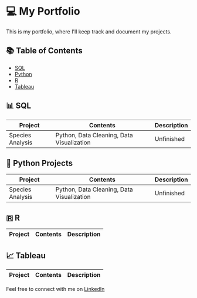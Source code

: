 # 💻 My Portfolio

This is my portfolio, where I'll keep track and document my projects.

## 📚 Table of Contents

- [SQL](#data-science)
- [Python](#python-projects)
- [R](#r)
- [Tableau](#tableau)

## 📊 SQL

| Project | Contents | Description |
| ------- | ----- | ----------- |
| Species Analysis | Python, Data Cleaning, Data Visualization | Unfinished |

## 🐍 Python Projects

| Project | Contents | Description |
| ------- | ----- | ----------- |
| Species Analysis | Python, Data Cleaning, Data Visualization | Unfinished |

## 🇷 R

| Project | Contents | Description |
| ------- | ----- | ----------- |

## 📈 Tableau

| Project | Contents | Description |
| ------- | ----- | ----------- |


Feel free to connect with me on [LinkedIn](#https://www.linkedin.com/in/manuel-pinto-100355264/) 


